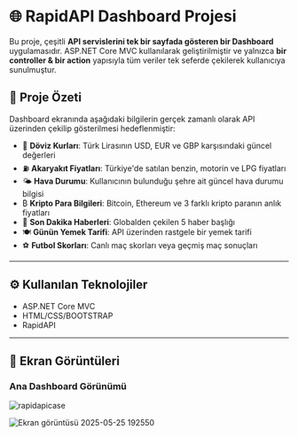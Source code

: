 # 🌐 RapidAPI Dashboard Projesi

Bu proje, çeşitli **API servislerini tek bir sayfada gösteren bir Dashboard** uygulamasıdır. ASP.NET Core MVC kullanılarak geliştirilmiştir ve yalnızca **bir controller & bir action** yapısıyla tüm veriler tek seferde çekilerek kullanıcıya sunulmuştur.

## 🎯 Proje Özeti

Dashboard ekranında aşağıdaki bilgilerin gerçek zamanlı olarak API üzerinden çekilip gösterilmesi hedeflenmiştir:

- 💱 **Döviz Kurları**: Türk Lirasının USD, EUR ve GBP karşısındaki güncel değerleri
- ⛽ **Akaryakıt Fiyatları**: Türkiye'de satılan benzin, motorin ve LPG fiyatları
- 🌤️ **Hava Durumu**: Kullanıcının bulunduğu şehre ait güncel hava durumu bilgisi
-   ₿  **Kripto Para Bilgileri**: Bitcoin, Ethereum ve 3 farklı kripto paranın anlık fiyatları
- 📰 **Son Dakika Haberleri**: Globalden çekilen 5 haber başlığı 
- 🍽️ **Günün Yemek Tarifi**: API üzerinden rastgele bir yemek tarifi
- ⚽ **Futbol Skorları**: Canlı maç skorları veya geçmiş maç sonuçları

---


## ⚙️ Kullanılan Teknolojiler

- ASP.NET Core MVC
- HTML/CSS/BOOTSTRAP
- RapidAPI

---

## 📸 Ekran Görüntüleri

### Ana Dashboard Görünümü
![rapidapicase](https://github.com/user-attachments/assets/d8f9343a-6347-40bc-b80c-5a13c3692263)

![Ekran görüntüsü 2025-05-25 192550](https://github.com/user-attachments/assets/1d9eaf4d-eb8d-4761-b387-c1875fdf4d48)


